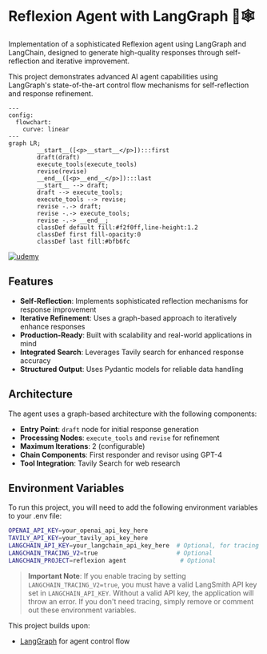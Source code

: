 # Reflexion Agent with LangGraph 🦜🕸️

Implementation of a sophisticated Reflexion agent using LangGraph and LangChain, designed to generate high-quality responses through self-reflection and iterative improvement.

This project demonstrates advanced AI agent capabilities using LangGraph's state-of-the-art control flow mechanisms for self-reflection and response refinement.

```mermaid
---
config:
  flowchart:    
    curve: linear
---
graph LR;
        __start__([<p>__start__</p>]):::first
        draft(draft)
        execute_tools(execute_tools)
        revise(revise)
        __end__([<p>__end__</p>]):::last
        __start__ --> draft;
        draft --> execute_tools;
        execute_tools --> revise;
        revise -.-> draft;
        revise -.-> execute_tools;
        revise -.-> __end__;
        classDef default fill:#f2f0ff,line-height:1.2
        classDef first fill-opacity:0
        classDef last fill:#bfb6fc
```
[![udemy](https://img.shields.io/badge/LangGraph🦜🔗%20Udemy%20Course-%20Coupon%20%2412.99-brightgreen)](https://www.udemy.com/course/langgraph/?couponCode=APRIL-2025)

## Features

- **Self-Reflection**: Implements sophisticated reflection mechanisms for response improvement
- **Iterative Refinement**: Uses a graph-based approach to iteratively enhance responses
- **Production-Ready**: Built with scalability and real-world applications in mind
- **Integrated Search**: Leverages Tavily search for enhanced response accuracy
- **Structured Output**: Uses Pydantic models for reliable data handling

## Architecture

The agent uses a graph-based architecture with the following components:

- **Entry Point**: `draft` node for initial response generation
- **Processing Nodes**: `execute_tools` and `revise` for refinement
- **Maximum Iterations**: 2 (configurable)
- **Chain Components**: First responder and revisor using GPT-4
- **Tool Integration**: Tavily Search for web research

## Environment Variables

To run this project, you will need to add the following environment variables to your .env file:

```bash
OPENAI_API_KEY=your_openai_api_key_here
TAVILY_API_KEY=your_tavily_api_key_here
LANGCHAIN_API_KEY=your_langchain_api_key_here  # Optional, for tracing
LANGCHAIN_TRACING_V2=true                      # Optional
LANGCHAIN_PROJECT=reflexion agent               # Optional
```

> **Important Note**: If you enable tracing by setting `LANGCHAIN_TRACING_V2=true`, you must have a valid LangSmith API key set in `LANGCHAIN_API_KEY`. Without a valid API key, the application will throw an error. If you don't need tracing, simply remove or comment out these environment variables.
 
This project builds upon:
- [LangGraph](https://langchain-ai.github.io/langgraph/tutorials/reflexion/reflexion/) for agent control flow
 